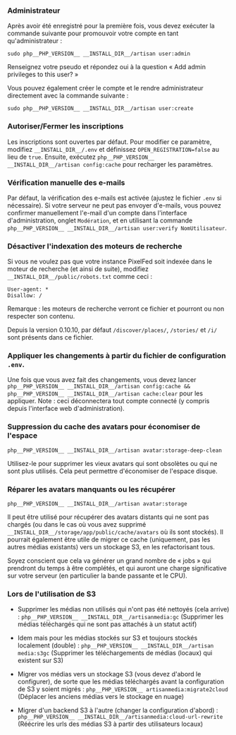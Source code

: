 ### Administrateur

Après avoir été enregistré pour la première fois, vous devez exécuter la commande suivante pour promouvoir votre compte en tant qu'administrateur :

`sudo php__PHP_VERSION__ __INSTALL_DIR__/artisan user:admin`

Renseignez votre pseudo et répondez oui à la question « Add admin privileges to this user? »

Vous pouvez également créer le compte et le rendre administrateur directement avec la commande suivante :

`sudo php__PHP_VERSION__ __INSTALL_DIR__/artisan user:create`

### Autoriser/Fermer les inscriptions

Les inscriptions sont ouvertes par défaut.
Pour modifier ce paramètre, modifiez `__INSTALL_DIR__/.env` et définissez `OPEN_REGISTRATION=false` au lieu de `true`.
Ensuite, exécutez `php__PHP_VERSION__ __INSTALL_DIR__/artisan config:cache` pour recharger les paramètres.

### Vérification manuelle des e-mails

Par défaut, la vérification des e-mails est activée (ajustez le fichier `.env` si nécessaire). Si votre serveur ne peut pas envoyer d'e-mails, vous pouvez confirmer manuellement l'e-mail d'un compte dans l'interface d'administration, onglet `Modération`, et en utilisant la commande `php__PHP_VERSION__ __INSTALL_DIR__/artisan user:verify NomUtilisateur`.

### Désactiver l'indexation des moteurs de recherche

Si vous ne voulez pas que votre instance PixelFed soit indexée dans le moteur de recherche (et ainsi de suite), modifiez `__INSTALL_DIR__/public/robots.txt` comme ceci :

```text
User-agent: *
Disallow: /
```

Remarque : les moteurs de recherche verront ce fichier et pourront ou non respecter son contenu.

Depuis la version 0.10.10, par défaut `/discover/places/`, `/stories/` et `/i/` sont présents dans ce fichier.

### Appliquer les changements à partir du fichier de configuration `.env`.

Une fois que vous avez fait des changements, vous devez lancer `php__PHP_VERSION__ __INSTALL_DIR__/artisan config:cache && php__PHP_VERSION__ __INSTALL_DIR__/artisan cache:clear` pour les appliquer.
Note : ceci déconnectera tout compte connecté (y compris depuis l'interface web d'administration).

### Suppression du cache des avatars pour économiser de l'espace

`php__PHP_VERSION__ __INSTALL_DIR__/artisan avatar:storage-deep-clean`

Utilisez-le pour supprimer les vieux avatars qui sont obsolètes ou qui ne sont plus utilisés. Cela peut permettre d'économiser de l'espace disque.

### Réparer les avatars manquants ou les récupérer

`php__PHP_VERSION__ __INSTALL_DIR__/artisan avatar:storage`

Il peut être utilisé pour récupérer des avatars distants qui ne sont pas chargés (ou dans le cas où vous avez supprimé `__INSTALL_DIR__/storage/app/public/cache/avatars` où ils sont stockés).
Il pourrait également être utile de migrer ce cache (uniquement, pas les autres médias existants) vers un stockage S3, en les refactorisant tous.

Soyez conscient que cela va générer un grand nombre de « jobs » qui prendront du temps à être complétés, et qui auront une charge significative sur votre serveur (en particulier la bande passante et le CPU).

### Lors de l'utilisation de S3

- Supprimer les médias non utilisés qui n'ont pas été nettoyés (cela arrive) : `php__PHP_VERSION__ __INSTALL_DIR__/artisanmedia:gc` (Supprimer les médias téléchargés qui ne sont pas attachés à un statut actif)

- Idem mais pour les médias stockés sur S3 et toujours stockés localement (double) : `php__PHP_VERSION__ __INSTALL_DIR__/artisan media:s3gc` (Supprimer les téléchargements de médias (locaux) qui existent sur S3)

- Migrer vos médias vers un stockage S3 (vous devez d'abord le configurer), de sorte que les médias téléchargés avant la configuration de S3 y soient migrés : `php__PHP_VERSION__ artisanmedia:migrate2cloud` (Déplacer les anciens médias vers le stockage en nuage)

- Migrer d'un backend S3 à l'autre (changer la configuration d'abord) : `php__PHP_VERSION__ __INSTALL_DIR__/artisanmedia:cloud-url-rewrite` (Réécrire les urls des médias S3 à partir des utilisateurs locaux)
